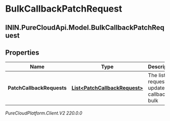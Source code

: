 # BulkCallbackPatchRequest

## ININ.PureCloudApi.Model.BulkCallbackPatchRequest

## Properties

|Name | Type | Description | Notes|
|------------ | ------------- | ------------- | -------------|
| **PatchCallbackRequests** | [**List&lt;PatchCallbackRequest&gt;**](PatchCallbackRequest) | The list of requests to update callbacks in bulk | |



_PureCloudPlatform.Client.V2 220.0.0_
